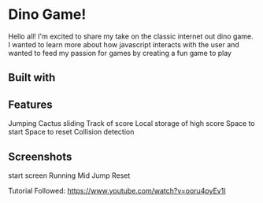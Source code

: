 # Dino Game!

Hello all! I'm excited to share my take on the classic internet out dino game. 
I wanted to learn more about how javascript interacts with the user and wanted to feed my passion for games by creating a fun game to play

## Built with

## Features
Jumping
Cactus sliding
Track of score
Local storage of high score
Space to start
Space to reset
Collision detection

## Screenshots
start screen
Running
Mid Jump
Reset

Tutorial Followed: https://www.youtube.com/watch?v=ooru4pyEv1I